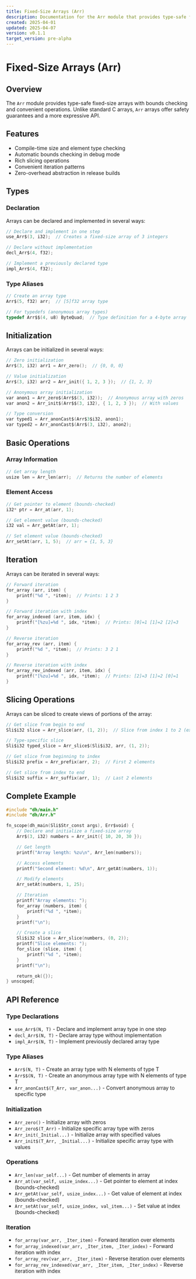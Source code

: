 ```yaml
---
title: Fixed-Size Arrays (Arr)
description: Documentation for the Arr module that provides type-safe fixed-size arrays with bounds checking
created: 2025-04-01
updated: 2025-04-07
version: v0.1.1
target_version: pre-alpha
---
```


# Fixed-Size Arrays (Arr)

## Overview

The `Arr` module provides type-safe fixed-size arrays with bounds checking and convenient operations. Unlike standard C arrays, `Arr` arrays offer safety guarantees and a more expressive API.

## Features

- Compile-time size and element type checking
- Automatic bounds checking in debug mode
- Rich slicing operations
- Convenient iteration patterns
- Zero-overhead abstraction in release builds

## Types

### Declaration

Arrays can be declared and implemented in several ways:

```c
// Declare and implement in one step
use_Arr$(3, i32);  // Creates a fixed-size array of 3 integers

// Declare without implementation
decl_Arr$(4, f32);

// Implement a previously declared type
impl_Arr$(4, f32);
```

### Type Aliases

```c
// Create an array type
Arr$(5, f32) arr;  // [5]f32 array type

// For typedefs (anonymous array types)
typedef Arr$$(4, u8) ByteQuad;  // Type definition for a 4-byte array
```

## Initialization

Arrays can be initialized in several ways:

```c
// Zero initialization
Arr$(3, i32) arr1 = Arr_zero();  // {0, 0, 0}

// Value initialization
Arr$(3, i32) arr2 = Arr_init({ 1, 2, 3 });  // {1, 2, 3}

// Anonymous array initialization
var anon1 = Arr_zero$(Arr$$(3, i32));  // Anonymous array with zeros
var anon2 = Arr_init$(Arr$$(3, i32), { 1, 2, 3 });  // With values

// Type conversion
var typed1 = Arr_anonCast$(Arr$3$i32, anon1);
var typed2 = Arr_anonCast$(Arr$(3, i32), anon2);
```

## Basic Operations

### Array Information

```c
// Get array length
usize len = Arr_len(arr);  // Returns the number of elements
```

### Element Access

```c
// Get pointer to element (bounds-checked)
i32* ptr = Arr_at(arr, 1);

// Get element value (bounds-checked)
i32 val = Arr_getAt(arr, 1);

// Set element value (bounds-checked)
Arr_setAt(arr, 1, 5);  // arr = {1, 5, 3}
```

## Iteration

Arrays can be iterated in several ways:

```c
// Forward iteration
for_array (arr, item) {
    printf("%d ", *item);  // Prints: 1 2 3
}

// Forward iteration with index
for_array_indexed (arr, item, idx) {
    printf("[%zu]=%d ", idx, *item);  // Prints: [0]=1 [1]=2 [2]=3
}

// Reverse iteration
for_array_rev (arr, item) {
    printf("%d ", *item);  // Prints: 3 2 1
}

// Reverse iteration with index
for_array_rev_indexed (arr, item, idx) {
    printf("[%zu]=%d ", idx, *item);  // Prints: [2]=3 [1]=2 [0]=1
}
```

## Slicing Operations

Arrays can be sliced to create views of portions of the array:

```c
// Get slice from begin to end
Sli$i32 slice = Arr_slice(arr, (1, 2));  // Slice from index 1 to 2 (exclusive)

// Type-specific slice
Sli$i32 typed_slice = Arr_slice$(Sli$i32, arr, (1, 2));

// Get slice from beginning to index
Sli$i32 prefix = Arr_prefix(arr, 2);  // First 2 elements

// Get slice from index to end
Sli$i32 suffix = Arr_suffix(arr, 1);  // Last 2 elements
```

## Complete Example

```c
#include "dh/main.h"
#include "dh/Arr.h"

fn_scope(dh_main(Sli$Str_const args), Err$void) {
    // Declare and initialize a fixed-size array
    Arr$(3, i32) numbers = Arr_init({ 10, 20, 30 });

    // Get length
    printf("Array length: %zu\n", Arr_len(numbers));

    // Access elements
    printf("Second element: %d\n", Arr_getAt(numbers, 1));

    // Modify elements
    Arr_setAt(numbers, 1, 25);

    // Iteration
    printf("Array elements: ");
    for_array (numbers, item) {
        printf("%d ", *item);
    }
    printf("\n");

    // Create a slice
    Sli$i32 slice = Arr_slice(numbers, (0, 2));
    printf("Slice elements: ");
    for_slice (slice, item) {
        printf("%d ", *item);
    }
    printf("\n");

    return_ok({});
} unscoped;
```

## API Reference

### Type Declarations

- `use_Arr$(N, T)` - Declare and implement array type in one step
- `decl_Arr$(N, T)` - Declare array type without implementation
- `impl_Arr$(N, T)` - Implement previously declared array type

### Type Aliases

- `Arr$(N, T)` - Create an array type with N elements of type T
- `Arr$$(N, T)` - Create an anonymous array type with N elements of type T
- `Arr_anonCast$(T_Arr, var_anon...)` - Convert anonymous array to specific type

### Initialization

- `Arr_zero()` - Initialize array with zeros
- `Arr_zero$(T_Arr)` - Initialize specific array type with zeros
- `Arr_init(_Initial...)` - Initialize array with specified values
- `Arr_init$(T_Arr, _Initial...)` - Initialize specific array type with values

### Operations

- `Arr_len(var_self...)` - Get number of elements in array
- `Arr_at(var_self, usize_index...)` - Get pointer to element at index (bounds-checked)
- `Arr_getAt(var_self, usize_index...)` - Get value of element at index (bounds-checked)
- `Arr_setAt(var_self, usize_index, val_item...)` - Set value at index (bounds-checked)

### Iteration

- `for_array(var_arr, _Iter_item)` - Forward iteration over elements
- `for_array_indexed(var_arr, _Iter_item, _Iter_index)` - Forward iteration with index
- `for_array_rev(var_arr, _Iter_item)` - Reverse iteration over elements
- `for_array_rev_indexed(var_arr, _Iter_item, _Iter_index)` - Reverse iteration with index
